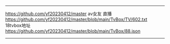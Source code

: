 *************************************
https://github.com/yf20230412/master
av女友 直播  https://github.com/yf20230412/master/blob/main/TvBox/TV/602.txt
18tvbox地址  https://github.com/yf20230412/master/blob/main/TvBox/88.json

*************************************
